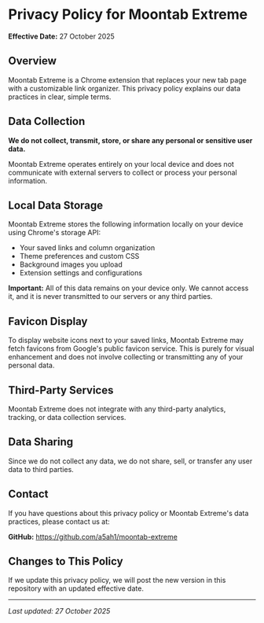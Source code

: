 # Privacy Policy for Moontab Extreme

**Effective Date:** 27 October 2025

## Overview

Moontab Extreme is a Chrome extension that replaces your new tab page with a customizable link organizer. This privacy policy explains our data practices in clear, simple terms.

## Data Collection

**We do not collect, transmit, store, or share any personal or sensitive user data.**

Moontab Extreme operates entirely on your local device and does not communicate with external servers to collect or process your personal information.

## Local Data Storage

Moontab Extreme stores the following information locally on your device using Chrome's storage API:

- Your saved links and column organization
- Theme preferences and custom CSS
- Background images you upload
- Extension settings and configurations

**Important:** All of this data remains on your device only. We cannot access it, and it is never transmitted to our servers or any third parties.

## Favicon Display

To display website icons next to your saved links, Moontab Extreme may fetch favicons from Google's public favicon service. This is purely for visual enhancement and does not involve collecting or transmitting any of your personal data.

## Third-Party Services

Moontab Extreme does not integrate with any third-party analytics, tracking, or data collection services.

## Data Sharing

Since we do not collect any data, we do not share, sell, or transfer any user data to third parties.

## Contact

If you have questions about this privacy policy or Moontab Extreme's data practices, please contact us at:

**GitHub:** https://github.com/a5ah1/moontab-extreme

## Changes to This Policy

If we update this privacy policy, we will post the new version in this repository with an updated effective date.

---

*Last updated: 27 October 2025*